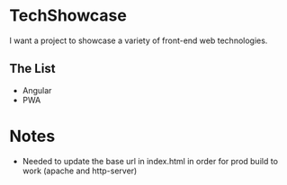# TechShowcase

I want a project to showcase a variety of front-end web technologies.

## The List

- Angular 
- PWA


# Notes

- Needed to update the base url in index.html in order for prod build to work (apache and http-server)